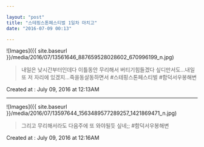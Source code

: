 ```yaml
---

layout: "post"  
title: "스테핑스톤페스티벌 1일차 마치고"  
date: "2016-07-09 00:13"

---
```


![Images]({{ site.baseurl }}/media/2016/07/13561646_887659528028602_670996199_n.jpg)

> 내일은 낮시간부터인데다 이틀동안 무리해서 버티기힘들겠다 싶디만서도...내일 또 저 자리에 있겠지...죽을동살동하면서 #스테핑스톤페스티벌 #함덕서우봉해변

Created at : July 09, 2016 at 12:13AM

---

![Images]({{ site.baseurl }}/media/2016/07/13597644_1563489577289257_1421869471_n.jpg)

> 그리고 무리해서라도 다음주에 또 와야될듯 싶네;; #함덕서우봉해변

Created at : July 09, 2016 at 12:16AM
